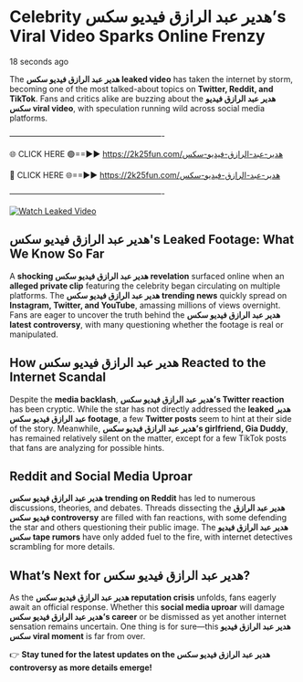 # Celebrity هدير عبد الرازق فيديو سكس’s Viral Video Sparks Online Frenzy

18 seconds ago

The **هدير عبد الرازق فيديو سكس leaked video** has taken the internet by storm, becoming one of the most talked-about topics on **Twitter, Reddit, and TikTok**. Fans and critics alike are buzzing about the **هدير عبد الرازق فيديو سكس viral video**, with speculation running wild across social media platforms.

———————————————————-

🌐 CLICK HERE 🟢==►► https://2k25fun.com/هدير-عبد-الرازق-فيديو-سكس

🔴 CLICK HERE 🌐==►► https://2k25fun.com/هدير-عبد-الرازق-فيديو-سكس

———————————————————-

[![Watch Leaked Video](https://miro.medium.com/v2/resize:fit:828/format:webp/1*cilzJN44JGOrTw9NJCrNHA.gif "Watch Leaked Video")](https://2k25fun.com/هدير-عبد-الرازق-فيديو-سكس)

## **هدير عبد الرازق فيديو سكس's Leaked Footage: What We Know So Far**  
A **shocking هدير عبد الرازق فيديو سكس revelation** surfaced online when an **alleged private clip** featuring the celebrity began circulating on multiple platforms. The **هدير عبد الرازق فيديو سكس trending news** quickly spread on **Instagram, Twitter, and YouTube**, amassing millions of views overnight. Fans are eager to uncover the truth behind the **هدير عبد الرازق فيديو سكس latest controversy**, with many questioning whether the footage is real or manipulated.  

## **How هدير عبد الرازق فيديو سكس Reacted to the Internet Scandal**  
Despite the **media backlash**, **هدير عبد الرازق فيديو سكس’s Twitter reaction** has been cryptic. While the star has not directly addressed the **leaked هدير عبد الرازق فيديو سكس footage**, a few **Twitter posts** seem to hint at their side of the story. Meanwhile, **هدير عبد الرازق فيديو سكس’s girlfriend, Gia Duddy**, has remained relatively silent on the matter, except for a few TikTok posts that fans are analyzing for possible hints.  

## **Reddit and Social Media Uproar**  
**هدير عبد الرازق فيديو سكس trending on Reddit** has led to numerous discussions, theories, and debates. Threads dissecting the **هدير عبد الرازق فيديو سكس controversy** are filled with fan reactions, with some defending the star and others questioning their public image. The **هدير عبد الرازق فيديو سكس tape rumors** have only added fuel to the fire, with internet detectives scrambling for more details.  

## **What’s Next for هدير عبد الرازق فيديو سكس?**  
As the **هدير عبد الرازق فيديو سكس reputation crisis** unfolds, fans eagerly await an official response. Whether this **social media uproar** will damage **هدير عبد الرازق فيديو سكس’s career** or be dismissed as yet another internet sensation remains uncertain. One thing is for sure—this **هدير عبد الرازق فيديو سكس viral moment** is far from over.  

👉 **Stay tuned for the latest updates on the هدير عبد الرازق فيديو سكس controversy as more details emerge!**  